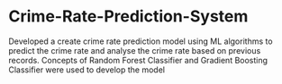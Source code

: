 # Crime-Rate-Prediction-System
Developed a create crime rate prediction model using ML algorithms to predict the crime rate and analyse the crime rate based on previous records. Concepts of Random Forest Classifier and Gradient Boosting Classifier were used to develop the model
